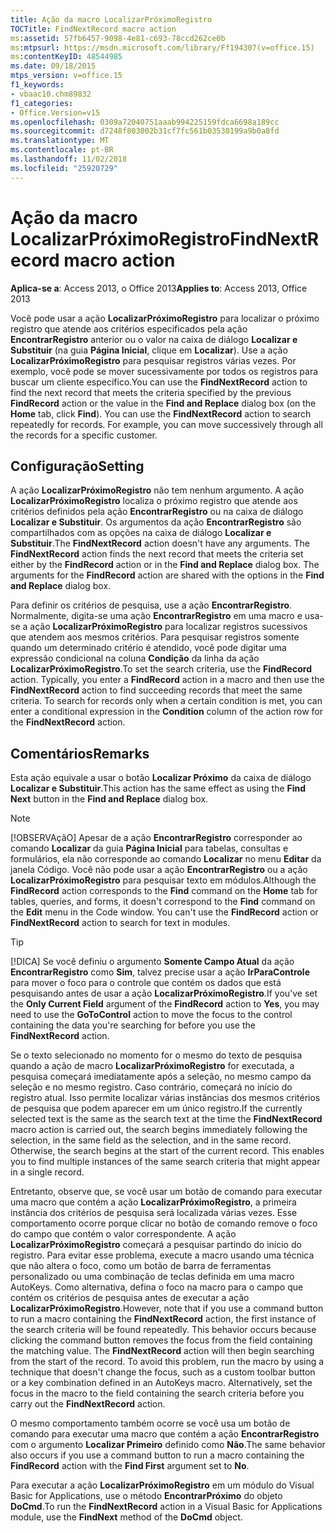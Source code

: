 ```yaml
---
title: Ação da macro LocalizarPróximoRegistro
TOCTitle: FindNextRecord macro action
ms:assetid: 57fb6457-9098-4e81-c693-78ccd262ce0b
ms:mtpsurl: https://msdn.microsoft.com/library/Ff194307(v=office.15)
ms:contentKeyID: 48544985
ms.date: 09/18/2015
mtps_version: v=office.15
f1_keywords:
- vbaac10.chm89832
f1_categories:
- Office.Version=v15
ms.openlocfilehash: 0309a72040751aaab994225159fdca6698a189cc
ms.sourcegitcommit: d7248f803002b31cf7fc561b03530199a9b0a8fd
ms.translationtype: MT
ms.contentlocale: pt-BR
ms.lasthandoff: 11/02/2018
ms.locfileid: "25920729"
---
```

# <a name="findnextrecord-macro-action"></a><span data-ttu-id="b3478-102">Ação da macro LocalizarPróximoRegistro</span><span class="sxs-lookup"><span data-stu-id="b3478-102">FindNextRecord macro action</span></span>


<span data-ttu-id="b3478-103">**Aplica-se a**: Access 2013, o Office 2013</span><span class="sxs-lookup"><span data-stu-id="b3478-103">**Applies to**: Access 2013, Office 2013</span></span>

<span data-ttu-id="b3478-p101">Você pode usar a ação **LocalizarPróximoRegistro** para localizar o próximo registro que atende aos critérios especificados pela ação **EncontrarRegistro** anterior ou o valor na caixa de diálogo **Localizar e Substituir** (na guia **Página Inicial**, clique em **Localizar**). Use a ação **LocalizarPróximoRegistro** para pesquisar registros várias vezes. Por exemplo, você pode se mover sucessivamente por todos os registros para buscar um cliente específico.</span><span class="sxs-lookup"><span data-stu-id="b3478-p101">You can use the **FindNextRecord** action to find the next record that meets the criteria specified by the previous **FindRecord** action or the value in the **Find and Replace** dialog box (on the **Home** tab, click **Find**). You can use the **FindNextRecord** action to search repeatedly for records. For example, you can move successively through all the records for a specific customer.</span></span>

## <a name="setting"></a><span data-ttu-id="b3478-107">Configuração</span><span class="sxs-lookup"><span data-stu-id="b3478-107">Setting</span></span>

<span data-ttu-id="b3478-p102">A ação **LocalizarPróximoRegistro** não tem nenhum argumento. A ação **LocalizarPróximoRegistro** localiza o próximo registro que atende aos critérios definidos pela ação **EncontrarRegistro** ou na caixa de diálogo **Localizar e Substituir**. Os argumentos da ação **EncontrarRegistro** são compartilhados com as opções na caixa de diálogo **Localizar e Substituir**.</span><span class="sxs-lookup"><span data-stu-id="b3478-p102">The **FindNextRecord** action doesn't have any arguments. The **FindNextRecord** action finds the next record that meets the criteria set either by the **FindRecord** action or in the **Find and Replace** dialog box. The arguments for the **FindRecord** action are shared with the options in the **Find and Replace** dialog box.</span></span>

<span data-ttu-id="b3478-p103">Para definir os critérios de pesquisa, use a ação **EncontrarRegistro**. Normalmente, digita-se uma ação **EncontrarRegistro** em uma macro e usa-se a ação **LocalizarPróximoRegistro** para localizar registros sucessivos que atendem aos mesmos critérios. Para pesquisar registros somente quando um determinado critério é atendido, você pode digitar uma expressão condicional na coluna **Condição** da linha da ação **LocalizarPróximoRegistro**.</span><span class="sxs-lookup"><span data-stu-id="b3478-p103">To set the search criteria, use the **FindRecord** action. Typically, you enter a **FindRecord** action in a macro and then use the **FindNextRecord** action to find succeeding records that meet the same criteria. To search for records only when a certain condition is met, you can enter a conditional expression in the **Condition** column of the action row for the **FindNextRecord** action.</span></span>

## <a name="remarks"></a><span data-ttu-id="b3478-114">Comentários</span><span class="sxs-lookup"><span data-stu-id="b3478-114">Remarks</span></span>

<span data-ttu-id="b3478-115">Esta ação equivale a usar o botão **Localizar Próximo** da caixa de diálogo **Localizar e Substituir**.</span><span class="sxs-lookup"><span data-stu-id="b3478-115">This action has the same effect as using the **Find Next** button in the **Find and Replace** dialog box.</span></span>


> [!NOTE]
> <P><span data-ttu-id="b3478-p104">[!OBSERVAçãO] Apesar de a ação <STRONG>EncontrarRegistro</STRONG> corresponder ao comando <STRONG>Localizar</STRONG> da guia <STRONG>Página Inicial</STRONG> para tabelas, consultas e formulários, ela não corresponde ao comando <STRONG>Localizar</STRONG> no menu <STRONG>Editar</STRONG> da janela Código. Você não pode usar a ação <STRONG>EncontrarRegistro</STRONG> ou a ação <STRONG>LocalizarPróximoRegistro</STRONG> para pesquisar texto em módulos.</span><span class="sxs-lookup"><span data-stu-id="b3478-p104">Although the <STRONG>FindRecord</STRONG> action corresponds to the <STRONG>Find</STRONG> command on the <STRONG>Home</STRONG> tab for tables, queries, and forms, it doesn't correspond to the <STRONG>Find</STRONG> command on the <STRONG>Edit</STRONG> menu in the Code window. You can't use the <STRONG>FindRecord</STRONG> action or <STRONG>FindNextRecord</STRONG> action to search for text in modules.</span></span></P>




> [!TIP]
> <P><span data-ttu-id="b3478-118">[!DICA] Se você definiu o argumento <STRONG>Somente Campo Atual</STRONG> da ação <STRONG>EncontrarRegistro</STRONG> como <STRONG>Sim</STRONG>, talvez precise usar a ação <STRONG>IrParaControle</STRONG> para mover o foco para o controle que contém os dados que está pesquisando antes de usar a ação <STRONG>LocalizarPróximoRegistro</STRONG>.</span><span class="sxs-lookup"><span data-stu-id="b3478-118">If you've set the <STRONG>Only Current Field</STRONG> argument of the <STRONG>FindRecord</STRONG> action to <STRONG>Yes</STRONG>, you may need to use the <STRONG>GoToControl</STRONG> action to move the focus to the control containing the data you're searching for before you use the <STRONG>FindNextRecord</STRONG> action.</span></span></P>



<span data-ttu-id="b3478-p105">Se o texto selecionado no momento for o mesmo do texto de pesquisa quando a ação de macro **LocalizarPróximoRegistro** for executada, a pesquisa começará imediatamente após a seleção, no mesmo campo da seleção e no mesmo registro. Caso contrário, começará no início do registro atual. Isso permite localizar várias instâncias dos mesmos critérios de pesquisa que podem aparecer em um único registro.</span><span class="sxs-lookup"><span data-stu-id="b3478-p105">If the currently selected text is the same as the search text at the time the **FindNextRecord** macro action is carried out, the search begins immediately following the selection, in the same field as the selection, and in the same record. Otherwise, the search begins at the start of the current record. This enables you to find multiple instances of the same search criteria that might appear in a single record.</span></span>

<span data-ttu-id="b3478-p106">Entretanto, observe que, se você usar um botão de comando para executar uma macro que contém a ação **LocalizarPróximoRegistro**, a primeira instância dos critérios de pesquisa será localizada várias vezes. Esse comportamento ocorre porque clicar no botão de comando remove o foco do campo que contém o valor correspondente. A ação **LocalizarPróximoRegistro** começará a pesquisar partindo do início do registro. Para evitar esse problema, execute a macro usando uma técnica que não altera o foco, como um botão de barra de ferramentas personalizado ou uma combinação de teclas definida em uma macro AutoKeys. Como alternativa, defina o foco na macro para o campo que contém os critérios de pesquisa antes de executar a ação **LocalizarPróximoRegistro**.</span><span class="sxs-lookup"><span data-stu-id="b3478-p106">However, note that if you use a command button to run a macro containing the **FindNextRecord** action, the first instance of the search criteria will be found repeatedly. This behavior occurs because clicking the command button removes the focus from the field containing the matching value. The **FindNextRecord** action will then begin searching from the start of the record. To avoid this problem, run the macro by using a technique that doesn't change the focus, such as a custom toolbar button or a key combination defined in an AutoKeys macro. Alternatively, set the focus in the macro to the field containing the search criteria before you carry out the **FindNextRecord** action.</span></span>

<span data-ttu-id="b3478-127">O mesmo comportamento também ocorre se você usa um botão de comando para executar uma macro que contém a ação **EncontrarRegistro** com o argumento **Localizar Primeiro** definido como **Não**.</span><span class="sxs-lookup"><span data-stu-id="b3478-127">The same behavior also occurs if you use a command button to run a macro containing the **FindRecord** action with the **Find First** argument set to **No**.</span></span>

<span data-ttu-id="b3478-128">Para executar a ação **LocalizarPróximoRegistro** em um módulo do Visual Basic for Applications, use o método **EncontrarPróximo** do objeto **DoCmd**.</span><span class="sxs-lookup"><span data-stu-id="b3478-128">To run the **FindNextRecord** action in a Visual Basic for Applications module, use the **FindNext** method of the **DoCmd** object.</span></span>

